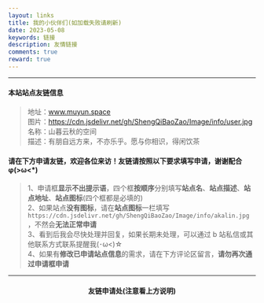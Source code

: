 ```yaml
---
layout: links
title: 我的小伙伴们(如加载失败请刷新)
date: 2023-05-08
keywords: 链接
description: 友情链接
comments: true
reward: true
---
```


<div id="links"></div>
<link rel="stylesheet" href="https://cdn.jsdelivr.net/npm/qexo-friends/friends.css">
<script src="https://cdn.jsdelivr.net/npm/qexo-friends/yun/friends.js"></script>
<script>loadQexoFriends("links", "https://bk.muyun.space", "#99bbff")</script>

---

#### **本站站点友链信息**

> 地址：www.muyun.space  
> 图片：https://cdn.jsdelivr.net/gh/ShengQiBaoZao/Image/info/user.jpg  
> 名称：山暮云秋的空间  
> 描述：有朋自远方来，不亦乐乎。愿与你相识，得闲饮茶

#### **请在下方申请友链，欢迎各位来访！友链请按照以下要求填写申请，谢谢配合 φ(>ω<\*)**

> 1、申请框**显示不出提示语**，四个框**按顺序**分别填写**站点名**、**站点描述**、**站点地址**、**站点图标**(四个框都是必填的)  
> 2、如果站点**没有图标**，请在**站点图标**一栏填写`https://cdn.jsdelivr.net/gh/ShengQiBaoZao/Image/info/akalin.jpg`，不然会**无法正常申请**  
> 3、看到后我会尽快处理并回复，如果长期未处理，可以通过 b 站私信或其他联系方式联系提醒我(･ω<)☆  
> 4、如果有**修改已申请站点信息**的需求，请在下方评论区留言，**请勿再次通过申请框申请**

---

<div align='center'><h4>友链申请处(注意看上方说明)</h4></div>

<div id="friends-api"></div>
<script src="https://cdn.jsdelivr.net/npm/qexo-friends/friends-api.js"></script>
<script>qexo_friend_api("friends-api","https://bk.muyun.space");</script>

